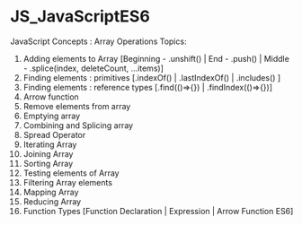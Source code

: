 # JS_JavaScriptES6
JavaScript Concepts : Array Operations 
Topics:

1.	Adding elements to Array [Beginning - .unshift() | End - .push() | Middle - .splice(index, deleteCount, ...items)] 
2.	Finding elements : primitives [.indexOf() | .lastIndexOf() | .includes() ]
3.	Finding elements : reference types [.find(()=>{}) | .findIndex(()=>{})]
4.	Arrow function
5.	Remove elements from array
6.	Emptying array
7.	Combining and Splicing array
8.	Spread Operator 
9.	Iterating Array
10.	Joining Array
11.	Sorting Array
12.	Testing elements of Array
13.	Filtering Array elements
14.	Mapping Array
15.	Reducing Array
16. Function Types [Function Declaration | Expression | Arrow Function ES6]
